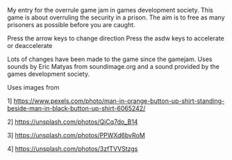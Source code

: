 My entry for the overrule game jam in games development society.
This game is about overruling the security in a prison.
The aim is to free as many prisoners as possible before you are caught.

Press the arrow keys to change direction
Press the asdw keys to accelerate or deaccelerate


Lots of changes have been made to the game since the gamejam.
Uses sounds by Eric Matyas from soundimage.org and a sound provided by the games development society.

Uses images from

1] https://www.pexels.com/photo/man-in-orange-button-up-shirt-standing-beside-man-in-black-button-up-shirt-6065242/

2] https://unsplash.com/photos/QjCq7do_B14

3] https://unsplash.com/photos/PPWXd6bvRoM

4] https://unsplash.com/photos/3zfTVVStzgs
